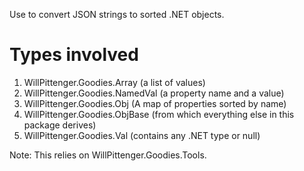 ﻿Use to convert JSON strings to sorted .NET objects.

# Types involved
1. WillPittenger.Goodies.Array (a list of values)
1. WillPittenger.Goodies.NamedVal (a property name and a value)
1. WillPittenger.Goodies.Obj (A map of properties sorted by name)
1. WillPittenger.Goodies.ObjBase (from which everything else in this package derives)
1. WillPittenger.Goodies.Val (contains any .NET type or null)

Note: This relies on WillPittenger.Goodies.Tools.